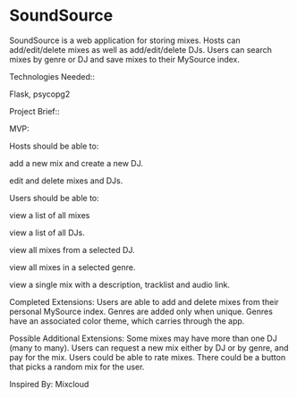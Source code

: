 # SoundSource
SoundSource is a web application for storing mixes. Hosts can add/edit/delete mixes as well as add/edit/delete DJs. Users can search mixes by genre or DJ and save mixes to their MySource index.

Technologies Needed::

Flask, psycopg2


Project Brief::

MVP:

Hosts should be able to:

 add a new mix and create a new DJ.
 
 edit and delete mixes and DJs.
 
Users should be able to:

 view a list of all mixes
 
 view a list of all DJs.
 
 view all mixes from a selected DJ. 
 
 view all mixes in a selected genre.
 
 view a single mix with a description, tracklist and audio link.

Completed Extensions:
Users are able to add and delete mixes from their personal MySource index.
Genres are added only when unique.
Genres have an associated color theme, which carries through the app.

Possible Additional Extensions:
Some mixes may have more than one DJ (many to many).
Users can request a new mix either by DJ or by genre, and pay for the mix.
Users could be able to rate mixes. 
There could be a button that picks a random mix for the user.

Inspired By:
Mixcloud
